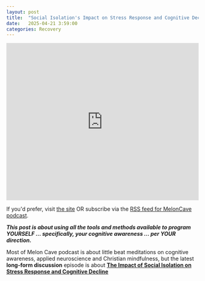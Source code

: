 ```yaml
---
layout: post
title:  "Social Isolation's Impact on Stress Response and Cognitive Decline"
date:   2025-04-21 3:59:00
categories: Recovery
---
```



<iframe title="Embed Player" src="https://play.libsyn.com/embed/destination/id/4272588/height/412/theme/modern/size/large/thumbnail/yes/custom-color/520101/playlist-height/200/direction/backward/hide-subscribe/yes/hide-share/yes/font-color/ffffff" height="412" width="100%" scrolling="no" allowfullscreen="" webkitallowfullscreen="true" mozallowfullscreen="true" oallowfullscreen="true" msallowfullscreen="true" style="border: none;"></iframe>

If you'd prefer, visit [the site](https://sites.libsyn.com/499103) OR subscribe via the [RSS feed for MelonCave podcast](https://feeds.libsyn.com/499103/rss).

***This post is about using all the tools and methods available to program YOURSELF ... specifically, your cognitive awareness ... per YOUR direction.***

Most of Melon Cave podcast is about little beat meditations on cognitive awareness, applied neuroscience and Christian mindfulness, but the latest **long-form discussion** episode is about **[The Impact of Social Isolation on Stress Response and Cognitive Decline](https://docs.google.com/document/d/1PH9iB6pIiy2WV2_C-VZhQ7U5Q1OBJjlWHr3C7mbNu2U/edit?usp=sharing)**
